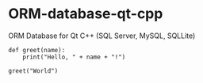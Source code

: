# ORM-database-qt-cpp
ORM Database for Qt C++ (SQL Server, MySQL, SQLLite)

```)
def greet(name):
    print("Hello, " + name + "!")
    
greet("World")

